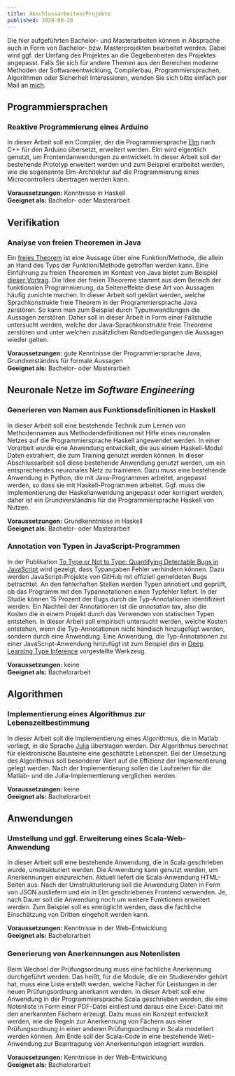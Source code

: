 ```yaml
---
title: Abschlussarbeiten/Projekte
published: 2020-08-28
---
```


Die hier aufgeführten Bachelor- und Masterarbeiten können in Absprache auch in Form von Bachelor- bzw. Masterprojekten bearbeitet werden.
Dabei wird ggf. der Umfang des Projektes an die Gegebenheiten des Projektes angepasst.
Falls Sie sich für andere Themen aus den Bereichen moderne Methoden der Softwareentwicklung, Compilerbau, Programmiersprachen, Algorithmen oder Sicherheit interessieren, wenden Sie sich bitte einfach per Mail an [mich](mailto:jan.christiansen@hs-flensburg.de).

## Programmiersprachen

### Reaktive Programmierung eines Arduino

In dieser Arbeit soll ein Compiler, der die Programmiersprache [Elm](<https://de.wikipedia.org/wiki/Elm_(Programmiersprache)>) nach C++ für den Arduino übersetzt, erweitert werden.
Elm wird eigentlich genutzt, um Frontendanwendungen zu entwickelt.
In dieser Arbeit soll der bestehende Prototyp erweitert werden und zum Beispiel erarbeitet werden, wie die sogenannte Elm-Architektur auf die Programmierung eines Microcontrollers übertragen werden kann.

**Voraussetzungen:** Kenntnisse in Haskell  
**Geeignet als:** Bachelor- oder Masterarbeit

## Verifikation

### Analyse von freien Theoremen in Java

Ein [freies Theorem](http://www.cs.sfu.ca/CourseCentral/831/burton/Notes/July14/free.pdf) ist eine Aussage über eine Funktion/Methode, die allein an Hand des Typs der Funktion/Methode getroffen werden kann.
Eine Einführung zu freien Theoremen im Kontext von Java bietet zum Beispiel [dieser Vortrag](http://data.tmorris.net/talks/yow-west-2016/1d388b6263e7cbeedfbea224997648daa1d7862d/parametricity.pdf).
Die Idee der freien Theoreme stammt aus dem Bereich der funktionalen Programmierung, da Seiteneffekte diese Art von Aussagen häufig zunichte machen.
In dieser Arbeit soll geklärt werden, welche Sprachkonstrukte freie Theorem in der Programmiersprache Java zerstören.
So kann man zum Beispiel durch Typumwandlungen die Aussagen zerstören.
Daher soll in dieser Arbeit in Form einer Fallstudie untersucht werden, welche der Java-Sprachkonstrukte freie Theoreme zerstören und unter welchen zusätzlichen Randbedingungen die Aussagen wieder gelten.

**Voraussetzungen:** gute Kenntnisse der Programmiersprache Java, Grundverständnis für formale Aussagen  
**Geeignet als:** Bachelor- oder Masterarbeit

## Neuronale Netze im _Software Engineering_

### Generieren von Namen aus Funktionsdefinitionen in Haskell

In dieser Arbeit soll eine bestehende Technik zum Lernen von Methodennamen aus Methodendefinitionen mit Hilfe eines neuronalen Netzes auf die Programmiersprache Haskell angewendet werden.
In einer Vorarbeit wurde eine Anwendung entwickelt, die aus einem Haskell-Modul Daten extrahiert, die zum Training genutzt werden können.
In dieser Abschlussarbeit soll diese bestehende Anwendung genutzt werden, um ein entsprechendes neuronales Netz zu trainieren.
Dazu muss eine bestehende Anwendung in Python, die mit Java-Programmen arbeitet, angepasst werden, so dass sie mit Haskell-Programmen arbeitet.
Ggf. muss die Implementierung der Haskellanwendung angepasst oder korrigiert werden, daher ist ein Grundverständnis für die Programmiersprache Haskell von Nutzen.

**Voraussetzungen:** Grundkenntnisse in Haskell  
**Geeignet als:** Bachelor- oder Masterarbeit

### Annotation von Typen in JavaScript-Programmen

In der Publikation [To Type or Not to Type: Quantifying Detectable Bugs in JavaScript](http://discovery.ucl.ac.uk/10064729/1/typestudy.pdf) wird gezeigt, dass Typangaben Fehler verhindern können.
Dazu werden JavaScript-Projekte von GitHub mit offiziell gemeldeten Bugs betrachtet.
An den fehlerhaften Stellen werden Typen annotiert und geprüft, ob das Programm mit den Typannotationen einen Typfehler liefert.
In der Studie können 15 Prozent der Bugs durch die Typ-Annotationen identifiziert werden.
Ein Nachteil der Annotationen ist die _annotation tax_, also die Kosten die in einem Projekt durch das Verwenden von statischen Typen entstehen.
In dieser Arbeit soll empirisch untersucht werden, welche Kosten entstehen, wenn die Typ-Annotationen nicht händisch hinzugefügt werden, sondern durch eine Anwendung.
Eine Anwendung, die Typ-Annotationen zu einer JavaScript-Anwendung hinzufügt ist zum Beispiel das in [Deep Learning Type Inference](http://discovery.ucl.ac.uk/10066386/1/Barr_fse2018-j2t.pdf) vorgestellte Werkzeug.

**Voraussetzungen:** keine  
**Geeignet als:** Bachelorarbeit

<!--
## _Software Engineering_
-->

<!-- ### Berechung des _Truck Factor_

In der Publikation [What is the Truck Factor of Popular GitHub Applications? A First Assessment](https://peerj.com/preprints/1233.pdf) wird der _Truck Factor_ für verschiedene GitHub-Projekte berechnet.
Der _Truck Factor_ gibt dabei an, wie viele Entwickler eines Projektes von einem Truck überfahren werden müssen, damit das Wissen über Teile des Projektes verloren geht.
In dieser Arbeit soll eine Web-Anwendung entwickelt werden, die für ein gegebenes GitHub-Projekt diesen _Truck Factor_ berechnet.
Die Berechung soll dabei für die Berechnung das Schema nutzen, das in [What is the Truck Factor of Popular GitHub Applications? A First Assessment](https://peerj.com/preprints/1233.pdf) genutzt wird.

**Voraussetzungen:** keine
**Geeignet als:** Bachelorarbeit -->

## Algorithmen

### Implementierung eines Algorithmus zur Lebenszeitbestimmung

In dieser Arbeit soll die Implementierung eines Algorithmus, die in Matlab vorliegt, in die Sprache [Julia](<https://de.wikipedia.org/wiki/Julia_(Programmiersprache)>) übertragen werden.
Der Algorithmus berechnet für elektronische Bausteine eine geschätzte Lebenszeit.
Bei der Umsetzung des Algorithmus soll besonderer Wert auf die Effizienz der Implementierung gelegt werden.
Nach der Implementierung sollen die Laufzeiten für die Matlab- und die Julia-Implementierung verglichen werden.

**Voraussetzungen:** keine  
**Geeignet als:** Bachelorarbeit

## Anwendungen

### Umstellung und ggf. Erweiterung eines Scala-Web-Anwendung

In dieser Arbeit soll eine bestehende Anwendung, die in Scala geschrieben wurde, umstrukturiert werden.
Die Anwendung kann genutzt werden, um Anerkennungen einzureichen.
Aktuell liefert die Scala-Anwendung HTML-Seiten aus.
Nach der Umstrukturierung soll die Anwendung Daten in Form von JSON ausliefern und ein in Elm geschriebenes Frontend verwenden.
Je, nach Dauer soll die Anwendung noch um weitere Funktionen erweitert werden.
Zum Beispiel soll es ermöglicht werden, dass die fachliche Einschätzung von Dritten eingeholt werden kann.

**Voraussetzungen:** Kenntnisse in der Web-Entwicklung  
**Geeignet als:** Bachelorarbeit

### Generierung von Anerkennungen aus Notenlisten

Beim Wechsel der Prüfungsordnung muss eine fachliche Anerkennung durchgeführt werden.
Das heißt, für die Module, die ein Studierender gehört hat, muss eine Liste erstellt werden, welche Fächer für Leistungen in der neuen Prüfungsordnung anerkannt werden.
In dieser Arbeit soll eine Anwendung in der Programmiersprache Scala geschrieben werden, die eine Notenliste in Form einer PDF-Datei einliest und daraus eine Excel-Datei mit den anerkannten Fächern erzeugt.
Dazu muss ein Konzept entwickelt werden, wie die Regeln zur Anerkennung von Fächern aus einer Prüfungsordnung in einer anderen Prüfungsordnung in Scala modelliert werden können.
Am Ende soll der Scala-Code in eine bestehende Web-Anwendung zur Beantragung von Anerkennungen integriert werden.

**Voraussetzungen:** Kenntnisse in der Web-Entwicklung  
**Geeignet als:** Bachelorarbeit
